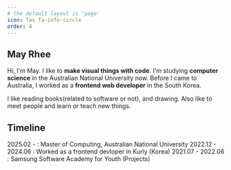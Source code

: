 ```yaml
---
# the default layout is 'page'
icon: fas fa-info-circle
order: 4
---
```


## May Rhee

Hi, I'm May.
I like to **make visual things with code**.
I'm studying **computer science** in the Australian National University now.
Before I came to Australia, I worked as a **frontend web developer** in the South Korea.

I like reading books(related to software or not), and drawing.
Also like to meet people and learn or teach new things. 

## Timeline
2025.02 - : Master of Computing, Australian National University
2022.12 - 2024.06 : Worked as a frontend devloper in Kurly (Korea)
2021.07 - 2022.06 : Samsung Software Academy for Youth (Projects)